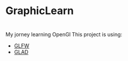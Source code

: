 # GraphicLearn <h1>
My jorney learning OpenGl
This project is using:
* [GLFW](https://github.com/glfw/glfw)
* [GLAD](https://github.com/Dav1dde/glad)
